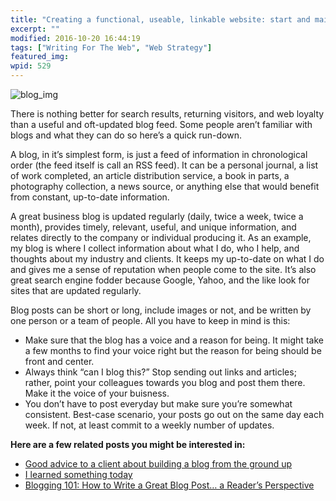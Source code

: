 ```yaml
---
title: "Creating a functional, useable, linkable website: start and maintain a blog"
excerpt: ""
modified: 2016-10-20 16:44:19
tags: ["Writing For The Web", "Web Strategy"]
featured_img:
wpid: 529
---
```



![blog_img](/_images/2009/01/blog_img.jpg "blog_img")

There is nothing better for search results, returning visitors, and web loyalty than a useful and oft-updated blog feed. Some people aren’t familiar with blogs and what they can do so here’s a quick run-down.

A blog, in it’s simplest form, is just a feed of information in chronological order (the feed itself is call an RSS feed). It can be a personal journal, a list of work completed, an article distribution service, a book in parts, a photography collection, a news source, or anything else that would benefit from constant, up-to-date information.

A great business blog is updated regularly (daily, twice a week, twice a month), provides timely, relevant, useful, and unique information, and relates directly to the company or individual producing it. As an example, my blog is where I collect information about what I do, who I help, and thoughts about my industry and clients. It keeps my up-to-date on what I do and gives me a sense of reputation when people come to the site. It’s also great search engine fodder because Google, Yahoo, and the like look for sites that are updated regularly.

Blog posts can be short or long, include images or not, and be written by one person or a team of people. All you have to keep in mind is this:

- Make sure that the blog has a voice and a reason for being. It might take a few months to find your voice right but the reason for being should be front and center.
- Always think “can I blog this?” Stop sending out links and articles; rather, point your colleagues towards you blog and post them there. Make it the voice of your buisness.
- You don’t have to post everyday but make sure you’re somewhat consistent. Best-case scenario, your posts go out on the same day each week. If not, at least commit to a weekly number of updates.

**Here are a few related posts you might be interested in:**

- [Good advice to a client about building a blog from the ground up](/advice-to-a-client-dont-just-have-a-great-idea-and-act-on-it-remember-the-bottom-line-too/)
- [I learned something today](/i-learned-something-today/)
- [Blogging 101: How to Write a Great Blog Post… a Reader’s Perspective](/blogging-101-how-to-write-a-great-blog-post-a-readers-perspective/)
